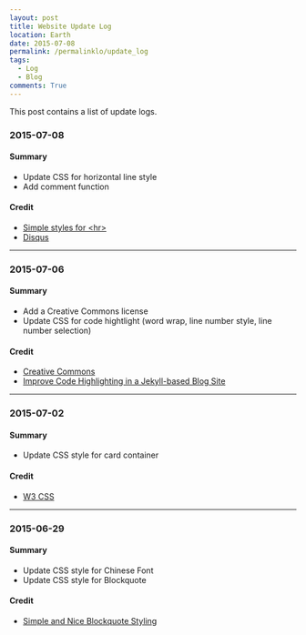 ```yaml
---
layout: post
title: Website Update Log
location: Earth
date: 2015-07-08
permalink: /permalinklo/update_log
tags:
  - Log
  - Blog
comments: True
---
```


This post contains a list of update logs.

### 2015-07-08

#### Summary

* Update CSS for horizontal line style
* Add comment function

#### Credit

* [Simple styles for &lt;hr&gt;](https://css-tricks.com/examples/hrs/)
* [Disqus](https://disqus.com/)

<hr class="divide-gradient" />

### 2015-07-06

#### Summary

* Add a Creative Commons license
* Update CSS for code hightlight (word wrap, line number style, line number selection)

#### Credit

* [Creative Commons](http://creativecommons.org/)
* [Improve Code Highlighting in a Jekyll-based Blog Site](https://demisx.github.io/jekyll/2014/01/13/improve-code-highlighting-in-jekyll.html)

<hr class="divide-gradient" />

### 2015-07-02

#### Summary

* Update CSS style for card container

#### Credit

* [W3 CSS](http://www.w3schools.com/w3css/)

<hr class="divide-gradient" />

### 2015-06-29

#### Summary

* Update CSS style for Chinese Font
* Update CSS style for Blockquote

#### Credit

* [Simple and Nice Blockquote Styling](https://css-tricks.com/snippets/css/simple-and-nice-blockquote-styling/)
